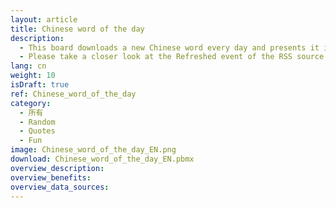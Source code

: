 ```yaml
---
layout: article
title: Chinese word of the day
description: 
  - This board downloads a new Chinese word every day and presents it in Chinese characters, Pinyin and English. The source is an RSS feed. The board is suitable for all people who learn Chinese and are looking for an additional source to learn new vocab.
  - Please take a closer look at the Refreshed event of the RSS source. It shows some good samples for manipulating strings, especially extract information from HTML snippets. 
lang: cn
weight: 10
isDraft: true
ref: Chinese_word_of_the_day
category:
  - 所有
  - Random
  - Quotes
  - Fun
image: Chinese_word_of_the_day_EN.png
download: Chinese_word_of_the_day_EN.pbmx
overview_description:
overview_benefits:
overview_data_sources:
---
```

